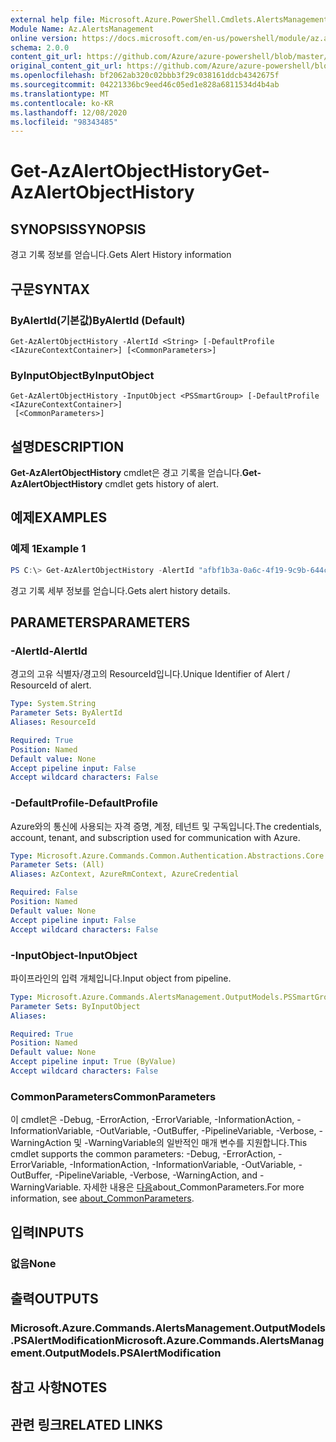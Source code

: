 ```yaml
---
external help file: Microsoft.Azure.PowerShell.Cmdlets.AlertsManagement.dll-Help.xml
Module Name: Az.AlertsManagement
online version: https://docs.microsoft.com/en-us/powershell/module/az.alertsmanagement/get-azalertobjecthistory
schema: 2.0.0
content_git_url: https://github.com/Azure/azure-powershell/blob/master/src/AlertsManagement/AlertsManagement/help/Get-AzAlertObjectHistory.md
original_content_git_url: https://github.com/Azure/azure-powershell/blob/master/src/AlertsManagement/AlertsManagement/help/Get-AzAlertObjectHistory.md
ms.openlocfilehash: bf2062ab320c02bbb3f29c038161ddcb4342675f
ms.sourcegitcommit: 04221336bc9eed46c05ed1e828a6811534d4b4ab
ms.translationtype: MT
ms.contentlocale: ko-KR
ms.lasthandoff: 12/08/2020
ms.locfileid: "98343485"
---
```

# <span data-ttu-id="aea28-101">Get-AzAlertObjectHistory</span><span class="sxs-lookup"><span data-stu-id="aea28-101">Get-AzAlertObjectHistory</span></span>

## <span data-ttu-id="aea28-102">SYNOPSIS</span><span class="sxs-lookup"><span data-stu-id="aea28-102">SYNOPSIS</span></span>
<span data-ttu-id="aea28-103">경고 기록 정보를 얻습니다.</span><span class="sxs-lookup"><span data-stu-id="aea28-103">Gets Alert History information</span></span>

## <span data-ttu-id="aea28-104">구문</span><span class="sxs-lookup"><span data-stu-id="aea28-104">SYNTAX</span></span>

### <span data-ttu-id="aea28-105">ByAlertId(기본값)</span><span class="sxs-lookup"><span data-stu-id="aea28-105">ByAlertId (Default)</span></span>
```
Get-AzAlertObjectHistory -AlertId <String> [-DefaultProfile <IAzureContextContainer>] [<CommonParameters>]
```

### <span data-ttu-id="aea28-106">ByInputObject</span><span class="sxs-lookup"><span data-stu-id="aea28-106">ByInputObject</span></span>
```
Get-AzAlertObjectHistory -InputObject <PSSmartGroup> [-DefaultProfile <IAzureContextContainer>]
 [<CommonParameters>]
```

## <span data-ttu-id="aea28-107">설명</span><span class="sxs-lookup"><span data-stu-id="aea28-107">DESCRIPTION</span></span>
<span data-ttu-id="aea28-108">**Get-AzAlertObjectHistory** cmdlet은 경고 기록을 얻습니다.</span><span class="sxs-lookup"><span data-stu-id="aea28-108">**Get-AzAlertObjectHistory** cmdlet gets history of alert.</span></span>

## <span data-ttu-id="aea28-109">예제</span><span class="sxs-lookup"><span data-stu-id="aea28-109">EXAMPLES</span></span>

### <span data-ttu-id="aea28-110">예제 1</span><span class="sxs-lookup"><span data-stu-id="aea28-110">Example 1</span></span>
```powershell
PS C:\> Get-AzAlertObjectHistory -AlertId "afbf1b3a-0a6c-4f19-9c9b-644ccd7b1529"
```

<span data-ttu-id="aea28-111">경고 기록 세부 정보를 얻습니다.</span><span class="sxs-lookup"><span data-stu-id="aea28-111">Gets alert history details.</span></span> 

## <span data-ttu-id="aea28-112">PARAMETERS</span><span class="sxs-lookup"><span data-stu-id="aea28-112">PARAMETERS</span></span>

### <span data-ttu-id="aea28-113">-AlertId</span><span class="sxs-lookup"><span data-stu-id="aea28-113">-AlertId</span></span>
<span data-ttu-id="aea28-114">경고의 고유 식별자/경고의 ResourceId입니다.</span><span class="sxs-lookup"><span data-stu-id="aea28-114">Unique Identifier of Alert / ResourceId of alert.</span></span>

```yaml
Type: System.String
Parameter Sets: ByAlertId
Aliases: ResourceId

Required: True
Position: Named
Default value: None
Accept pipeline input: False
Accept wildcard characters: False
```

### <span data-ttu-id="aea28-115">-DefaultProfile</span><span class="sxs-lookup"><span data-stu-id="aea28-115">-DefaultProfile</span></span>
<span data-ttu-id="aea28-116">Azure와의 통신에 사용되는 자격 증명, 계정, 테넌트 및 구독입니다.</span><span class="sxs-lookup"><span data-stu-id="aea28-116">The credentials, account, tenant, and subscription used for communication with Azure.</span></span>

```yaml
Type: Microsoft.Azure.Commands.Common.Authentication.Abstractions.Core.IAzureContextContainer
Parameter Sets: (All)
Aliases: AzContext, AzureRmContext, AzureCredential

Required: False
Position: Named
Default value: None
Accept pipeline input: False
Accept wildcard characters: False
```

### <span data-ttu-id="aea28-117">-InputObject</span><span class="sxs-lookup"><span data-stu-id="aea28-117">-InputObject</span></span>
<span data-ttu-id="aea28-118">파이프라인의 입력 개체입니다.</span><span class="sxs-lookup"><span data-stu-id="aea28-118">Input object from pipeline.</span></span>

```yaml
Type: Microsoft.Azure.Commands.AlertsManagement.OutputModels.PSSmartGroup
Parameter Sets: ByInputObject
Aliases:

Required: True
Position: Named
Default value: None
Accept pipeline input: True (ByValue)
Accept wildcard characters: False
```

### <span data-ttu-id="aea28-119">CommonParameters</span><span class="sxs-lookup"><span data-stu-id="aea28-119">CommonParameters</span></span>
<span data-ttu-id="aea28-120">이 cmdlet은 -Debug, -ErrorAction, -ErrorVariable, -InformationAction, -InformationVariable, -OutVariable, -OutBuffer, -PipelineVariable, -Verbose, -WarningAction 및 -WarningVariable의 일반적인 매개 변수를 지원합니다.</span><span class="sxs-lookup"><span data-stu-id="aea28-120">This cmdlet supports the common parameters: -Debug, -ErrorAction, -ErrorVariable, -InformationAction, -InformationVariable, -OutVariable, -OutBuffer, -PipelineVariable, -Verbose, -WarningAction, and -WarningVariable.</span></span> <span data-ttu-id="aea28-121">자세한 내용은 [다음](http://go.microsoft.com/fwlink/?LinkID=113216)about_CommonParameters.</span><span class="sxs-lookup"><span data-stu-id="aea28-121">For more information, see [about_CommonParameters](http://go.microsoft.com/fwlink/?LinkID=113216).</span></span>

## <span data-ttu-id="aea28-122">입력</span><span class="sxs-lookup"><span data-stu-id="aea28-122">INPUTS</span></span>

### <span data-ttu-id="aea28-123">없음</span><span class="sxs-lookup"><span data-stu-id="aea28-123">None</span></span>

## <span data-ttu-id="aea28-124">출력</span><span class="sxs-lookup"><span data-stu-id="aea28-124">OUTPUTS</span></span>

### <span data-ttu-id="aea28-125">Microsoft.Azure.Commands.AlertsManagement.OutputModels.PSAlertModification</span><span class="sxs-lookup"><span data-stu-id="aea28-125">Microsoft.Azure.Commands.AlertsManagement.OutputModels.PSAlertModification</span></span>

## <span data-ttu-id="aea28-126">참고 사항</span><span class="sxs-lookup"><span data-stu-id="aea28-126">NOTES</span></span>

## <span data-ttu-id="aea28-127">관련 링크</span><span class="sxs-lookup"><span data-stu-id="aea28-127">RELATED LINKS</span></span>
